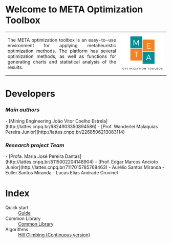 <h1>Welcome to META Optimization Toolbox</h1>

<table>
<tr>
<td style="width:70%;"><p align="justify">The META optimization toolbox is an easy-to-use environment for applying metaheuristic optimization methods. The platform has several optimization methods, as well as functions for generating charts and statistical analysis of the results.</p></td>
<td style="width:30%;"><img src="META_LOGO.png"/></td>  
</tr>
</table>  

<h1>Developers</h1>

<h3><i>Main authors</i></h3>  
- [Mining Engineering João Vitor Coelho Estrela](http://lattes.cnpq.br/6824903350894586)  
- [Prof. Wanderlei Malaquias Pereira Junior](http://lattes.cnpq.br/2268506213083114)        

<h3><i>Research project Team</i></h3>  
- [Profa. Maria José Pereira Dantas](http://lattes.cnpq.br/5115002204148904)   
- [Prof. Edgar Marcos Ancioto Junior](http://lattes.cnpq.br/7117015785768463)    
- Aurélio Santos Miranda   
- Euller Santos Miranda
- Lucas Elias Andrade Cruvinel   

<h1>Index</h1>

<!--
1.0 - Installation  
1.1 - [How to install](https://wmpjrufg.github.io/META_TOOLBOX/CAP_1-1.html)  
2.0 - Meta Optimization Toolbox   
2.1 - [How to use](https://wmpjrufg.github.io/META_TOOLBOX/CAP_2-1.html)  
3.0 - Optimization methods  
3.1 - [Simulated Annealing](https://wmpjrufg.github.io/META_TOOLBOX/CAP_3-1.html)  
3.0 - Optimization methods  
3.1 - [Simulated Annealing](https://wmpjrufg.github.io/META_TOOLBOX/CAP_3-1.html)
-->   

<dl>
  <dt>Quick start</dt>
  <dd><a href="https://wmpjrufg.github.io/META_TOOLBOX/QUICK.html" target="_blank">Guide</a></dd>
  <dt>Common Library</dt>
  <dd><a href="https://wmpjrufg.github.io/META_TOOLBOX/CO.html" target="_blank">Common Library</a></dd>
  <dt>Algorithms</dt>
  <dd><a href="https://wmpjrufg.github.io/META_TOOLBOX/HC001.html" target="_blank">Hill Climbing (Continuous version)</a></dd>
</dl>



